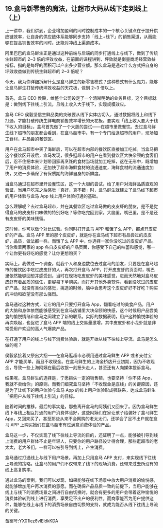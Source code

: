 ## 19.盒马新零售的魔法，让超市大妈从线下走到线上（上）
上一讲中，我们讲到，企业增加盈利的同时控制成本的一个核心关键点在于提升供应链效率，让自身的供应链体系能够同步支持「线上+线下」的销售渠道，从而能够在提高销售效率的同时，还能对冲线上渠道成本。


阿里巴巴的盒马鲜生正是通过这种前端与后端的同步打通线上与线下，做到了传统生鲜超市的 2~3 倍的坪效收益，在前面的课程讲到，坪效就是衡量商场经营效益指标，指的是每坪的面积可以产出多少营业额。那么盒马是通过什么方式把自身的坪效收益做到传统生鲜超市的 2~3 倍呢？


今天，我为你详细拆解什么是盒马鲜生的新零售模式？这种模式有什么魔力，能够让盒马鲜生打破传统坪效收益的天花板，做到 2~3 倍以上。


首先，盒马 CEO 侯毅，给整个公司设定了一个清晰明确的业务目标，这个目标就是：做到线下往线上引流，且线上收入大于线下，实现规模效应。


盒马 CEO 侯毅坚信生鲜品类的突破要从线下实体店切入，通过数据将线上和线下打通，才能打破传统生鲜电商销售效率增长的天花板。要实现「线上收入要大于线下收入的目标」，盒马首先做了一个大胆的尝试——在超市里做餐饮。去过盒马鲜生线下超市的朋友都会看到，在盒马超市中，有一个专门给逛超市的用户，现场加工食材，并品尝的餐饮区。


用户在盒马超市中买了海鲜后，可以在超市内部的餐饮区直接加工吃掉。当盒马把这个餐饮区开设后，盒马发现，很多逛超市的用户在看到餐饮区大快朵颐的食客们后，忍不住把本来计划带回家再烹饪的食材当场就加工吃掉，这在无形中，既增加了用户的消费体验，还加快了超市海鲜食材的流通速度，海鲜食材的流通速度加快，又进一步确保了有保质期的海鲜自身的新鲜度。


当盒马通过在超市里开设餐饮区，这一个大胆的尝试，给了用户对海鲜品质直观的验证，当用户吃完之后感觉「真好，真不错」时，盒马鲜生就建立了盒马线下超市的用户体验与盒马 App 线上用户体验打通的基础。


怎么理解呢？去过盒马超市，并在其餐饮区吃过盒马做的皮皮虾的朋友，是不是觉得盒马的皮皮虾口味做的特别好吃？等你吃完回到家，大脑里，嘴巴里，是不是还有皮皮虾的美味残留。


这时候，你可以做个对比试验。你同时打开盒马 APP 和饿了么 APP，都点开皮皮虾的产品。盒马 APP 里的那个皮皮虾，就是你在盒马线下超市有品尝过的皮皮虾，品质，做法都一样。而饿了么 APP 中，你选择一家你没吃过的皮皮虾产品。当你看着两家的 app 各自皮皮虾的产品页面，你感受下自己的味蕾和感觉，哪一个让你更有好吃的感觉？让你更想购买？


实际上，我做过一个调查，就我个人和身边数位去过盒马的朋友，只要是在盒马超市的餐饮区中吃过皮皮虾的人，再次打开盒马 APP，打开皮皮虾的页面时，嘴巴里依然能够回想并感受到，当时在现场吃皮皮虾的美味感觉，进而天然地对盒马皮皮虾有着品质的信任，更容易下单购买。而打开其他外卖软件，看到没吃过的皮皮虾产品，就没有类似的感觉，挑选的时候，脑中会思考这个皮皮虾好不好吃？购买的冲动和欲望没有那么强烈。


盒马通过这种方式，让它的用户只要打开盒马 App，翻看吃过的美食产品，用户的大脑和身体依然能够感受到在盒马店铺里大块朵颐的快感，这个时候用户品尝美食的愉悦情绪和盒马之间建立了新的联系。实际的数据表明，用户这种愉悦体验的再次唤起，也促进了盒马 APP 端的线上交易量激增，其中皮皮虾和小龙虾就是非常受用户欢迎的高人气爆款产品。


在打通了用户的线上与线下消费体验后，就是开始从线下往线上导流。盒马是怎么做的呢？


侯毅紧接着又祭出大招——在盒马逛超市必须用通过盒马鲜生 APP 或者支付宝 APP 才能买单，而且不收现金。在盒马鲜生的上海金桥店开业初期，因为不收现金，导致一些上海阿姨在最后收银一刻扭头走人，甚至还有人向媒体投诉盒马。


结果呢，盒马鲜生的选择是，宁愿损失一定的销售额，也要坚持「你不装 App，我就不卖给你」的原则。而我们细究盒马坚持「不收现金是底线」的关键原因，还是为了让线下的用户体验与盒马 App 的线上用户体验形成强联系，达成盒马鲜生「把用户从线下往线上引流」的目标。


随着时间的推移，最后的事实是，那些离开盒马的阿姨们又回来了。因为盒马鲜生线下与线上相互打通的用户消费体验好，这些阿姨们在家让孩子给装好了盒马鲜生 App，又回来买了，甚至那些从来不会网购的老太太们，还学会了足不出户就在盒马 APP 上购买她们在盒马超市有过满意消费体验的产品。


盒马这一步，不仅实现了线下往线上导流的目的，还证明了一点，能够被引导到线上消费的用户群体不止是年轻人，只要你的用户路径设计得合理，那些逛超市的老太太，老大爷们，一样可以被引导到线上，产生消费。


盒马通过打通线上与线下用户场景，再加上只用盒马 APP 支付，来实现线下往线上导流的策略。让盒马的用户们不仅带来了线下的现场消费，还带来过去所没有的线上高复购率。


通过盒马的案例，我们可以发现，如果能够在线下场景中放大用户消费的愉悦感，就能够增加用户再次消费的意愿。而在确保产品品质一致的前提下，当用户能够在线上与线下的消费场景之间进行自由切换时，就会有更多的用户会带着这种愉悦的消费体验转到线上进行消费，享受足不出户的便利性。而商家能否为用户提供这种，能够在线上与线下的消费场景自由切换的支持，就成为能否从线下往线上导流的关键。


备案号:YX01lez6vlEldkKDA

